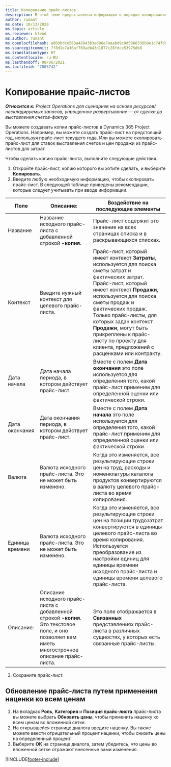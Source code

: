 ```yaml
---
title: Копирование прайс-листов
description: В этой теме предоставлена информация о порядке копирования прайс-листов в Project Operations.
author: rumant
ms.date: 10/13/2020
ms.topic: article
ms.reviewer: kfend
ms.author: rumant
ms.openlocfilehash: ad09bdce563a48843b3ed96e7aaabd9c0d5960336b9e1c74fddb9b61f760f4cd
ms.sourcegitcommit: 7f8d1e7a16af769adb43d1877c28fdce53975db8
ms.translationtype: HT
ms.contentlocale: ru-RU
ms.lasthandoff: 08/06/2021
ms.locfileid: "7003742"
---
```

# <a name="copy-price-lists"></a>Копирование прайс-листов

_**Относится к:** Project Operations для сценариев на основе ресурсов/нескладируемых запасов, упрощенное развертывание — от сделки до выставления счетов-фактур_

Вы можете создавать копии прайс-листов в Dynamics 365 Project Operations. Например, вы можете создать прайс-лист на предстоящий год, используя прайс-лист текущего года.  Или вы можете скопировать прайс-лист для ставок выставления счетов и цен продажи из прайс-листов для затрат. 

Чтобы сделать копию прайс-листа, выполните следующие действия.

1. Откройте прайс-лист, копию которого вы хотите сделать, и выберите **Копировать**.
2. Введите любую необходимую информацию, чтобы скопировать прайс-лист. В следующей таблице приведены рекомендации, которые следует учитывать при вводе информации.

| Поле | Описание: | Воздействие на последующие элементы |
| --- | --- | --- |
| Название | Название исходного прайс-листа с добавленной строкой **-копия**. | Прайс-лист содержит это значение на всех страницах списка и в раскрывающихся списках. |
| Контекст | Введите нужный контекст для целевого прайс-листа. | Прайс-лист, который имеет контекст **Затраты**, используется для поиска сметы затрат и фактических затрат. Прайс-лист, который имеет контекст **Продажи**, используется для поиска сметы продаж и фактических продаж. Только прайс-листы, для которых задан контекст **Продажи**, могут быть прикреплены к прайс-листу по проекту для клиента, предложений с расценками или контракту. |
| Дата начала | Дата начала периода, в котором действует прайс-лист. | Вместе с полем **Дата окончания** это поле используется для определения того, какой прайс-лист применим для определенной оценки или фактической строки. |
| Дата окончания | Дата окончания периода, в котором действует прайс-лист. | Вместе с полем **Дата начала** это поле используется для определения того, какой прайс-лист применим для определенной оценки или фактической строки. |
| Валюта | Валюта исходного прайс-листа. Это не может быть изменено. | Когда это изменяется, все результирующие строки цен на труд, расходы и номенклатуры каталога продуктов конвертируются в валюту целевого прайс-листа во время копирования. |
| Единица времени | Валюта исходного прайс-листа. Это не может быть изменено. | Когда это изменяется, все результирующие строки цен на позиции трудозатрат конвертируются в единицы целевого прайс-листа во время копирования. Используется преобразование из настройки единиц для единицы времени исходного прайс-листа и единицы времени целевого прайс-листа. |
| Описание: | Описание исходного прайс-листа с добавленной строкой **-копия**. Это текстовое поле, и оно позволяет вам иметь многострочное описание прайс-листа. | Это поле отображается в **Связанных** представлениях прайс-листа в различных сущностях, у которых есть связанные прайс-листы. |

3. Сохраните прайс-лист. 

## <a name="update-a-price-list-by-applying-a-mark-up-to-all-the-prices"></a>Обновление прайс-листа путем применения наценки ко всем ценам

1. На вкладках **Роль**, **Категория** и **Позиция прайс-листа** прайс-листа вы можете выбрать **Обновить цены**, чтобы применить наценку ко всем ценам во вложенной сетке. 
2. На открывшейся странице диалога введите наценку. Вы также можете ввести отрицательный процент наценки, чтобы снизить цены на определенный процент. 
3. Выберите **ОК** на странице диалога, затем убедитесь, что цены во вложенной сетке отражают внесенные вами изменения.


[!INCLUDE[footer-include](../includes/footer-banner.md)]